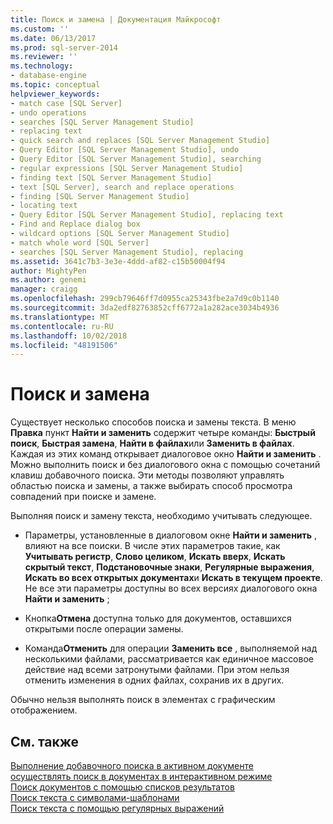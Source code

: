 ```yaml
---
title: Поиск и замена | Документация Майкрософт
ms.custom: ''
ms.date: 06/13/2017
ms.prod: sql-server-2014
ms.reviewer: ''
ms.technology:
- database-engine
ms.topic: conceptual
helpviewer_keywords:
- match case [SQL Server]
- undo operations
- searches [SQL Server Management Studio]
- replacing text
- quick search and replaces [SQL Server Management Studio]
- Query Editor [SQL Server Management Studio], undo
- Query Editor [SQL Server Management Studio], searching
- regular expressions [SQL Server Management Studio]
- finding text [SQL Server Management Studio]
- text [SQL Server], search and replace operations
- finding [SQL Server Management Studio]
- locating text
- Query Editor [SQL Server Management Studio], replacing text
- Find and Replace dialog box
- wildcard options [SQL Server Management Studio]
- match whole word [SQL Server]
- searches [SQL Server Management Studio], replacing
ms.assetid: 3641c7b3-3e3e-4ddd-af82-c15b50004f94
author: MightyPen
ms.author: genemi
manager: craigg
ms.openlocfilehash: 299cb79646ff7d0955ca25343fbe2a7d9c0b1140
ms.sourcegitcommit: 3da2edf82763852cff6772a1a282ace3034b4936
ms.translationtype: MT
ms.contentlocale: ru-RU
ms.lasthandoff: 10/02/2018
ms.locfileid: "48191506"
---
```

# <a name="search-and-replace"></a>Поиск и замена
  Существует несколько способов поиска и замены текста. В меню **Правка** пункт **Найти и заменить** содержит четыре команды: **Быстрый поиск**, **Быстрая замена**, **Найти в файлах**или **Заменить в файлах**. Каждая из этих команд открывает диалоговое окно **Найти и заменить** . Можно выполнить поиск и без диалогового окна с помощью сочетаний клавиш добавочного поиска. Эти методы позволяют управлять областью поиска и замены, а также выбирать способ просмотра совпадений при поиске и замене.  
  
 Выполняя поиск и замену текста, необходимо учитывать следующее.  
  
-   Параметры, установленные в диалоговом окне **Найти и заменить** , влияют на все поиски. В числе этих параметров такие, как **Учитывать регистр**, **Слово целиком**, **Искать вверх**, **Искать скрытый текст**, **Подстановочные знаки**, **Регулярные выражения**, **Искать во всех открытых документах**и **Искать в текущем проекте**. Не все эти параметры доступны во всех версиях диалогового окна **Найти и заменить** ;  
  
-   Кнопка**Отмена** доступна только для документов, оставшихся открытыми после операции замены.  
  
-   Команда**Отменить** для операции **Заменить все** , выполняемой над несколькими файлами, рассматривается как единичное массовое действие над всеми затронутыми файлами. При этом нельзя отменить изменения в одних файлах, сохранив их в других.  
  
 Обычно нельзя выполнять поиск в элементах с графическим отображением.  
  
## <a name="see-also"></a>См. также  
 [Выполнение добавочного поиска в активном документе](search-an-active-document-incrementally.md)   
 [осуществлять поиск в документах в интерактивном режиме](search-documents-interactively.md)   
 [Поиск документов с помощью списков результатов](search-documents-using-results-lists.md)   
 [Поиск текста с символами-шаблонами](search-text-with-wildcards.md)   
 [Поиск текста с помощью регулярных выражений](search-text-with-regular-expressions.md)  
  
  
